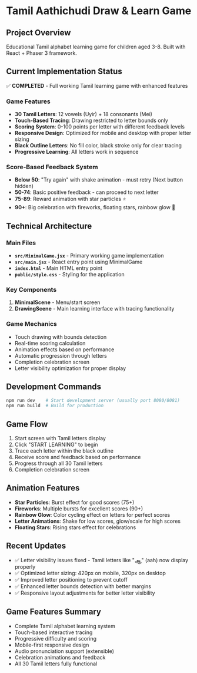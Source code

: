 # Tamil Aathichudi Draw & Learn Game

## Project Overview
Educational Tamil alphabet learning game for children aged 3-8. Built with React + Phaser 3 framework.

## Current Implementation Status
✅ **COMPLETED** - Full working Tamil learning game with enhanced features

### Game Features
- **30 Tamil Letters**: 12 vowels (Uyir) + 18 consonants (Mei)
- **Touch-Based Tracing**: Drawing restricted to letter bounds only
- **Scoring System**: 0-100 points per letter with different feedback levels
- **Responsive Design**: Optimized for mobile and desktop with proper letter sizing
- **Black Outline Letters**: No fill color, black stroke only for clear tracing
- **Progressive Learning**: All letters work in sequence

### Score-Based Feedback System
- **Below 50**: "Try again" with shake animation - must retry (Next button hidden)
- **50-74**: Basic positive feedback - can proceed to next letter
- **75-89**: Reward animation with star particles ⭐
- **90+**: Big celebration with fireworks, floating stars, rainbow glow 🎉

## Technical Architecture

### Main Files
- **`src/MinimalGame.jsx`** - Primary working game implementation
- **`src/main.jsx`** - React entry point using MinimalGame
- **`index.html`** - Main HTML entry point
- **`public/style.css`** - Styling for the application

### Key Components
1. **MinimalScene** - Menu/start screen
2. **DrawingScene** - Main learning interface with tracing functionality

### Game Mechanics
- Touch drawing with bounds detection
- Real-time scoring calculation
- Animation effects based on performance
- Automatic progression through letters
- Completion celebration screen
- Letter visibility optimization for proper display

## Development Commands
```bash
npm run dev    # Start development server (usually port 8080/8081)
npm run build  # Build for production
```

## Game Flow
1. Start screen with Tamil letters display
2. Click "START LEARNING" to begin
3. Trace each letter within the black outline
4. Receive score and feedback based on performance
5. Progress through all 30 Tamil letters
6. Completion celebration screen

## Animation Features
- **Star Particles**: Burst effect for good scores (75+)
- **Fireworks**: Multiple bursts for excellent scores (90+)
- **Rainbow Glow**: Color cycling effect on letters for perfect scores
- **Letter Animations**: Shake for low scores, glow/scale for high scores
- **Floating Stars**: Rising stars effect for celebrations

## Recent Updates
- ✅ Letter visibility issues fixed - Tamil letters like "ஆ" (aah) now display properly
- ✅ Optimized letter sizing: 420px on mobile, 320px on desktop
- ✅ Improved letter positioning to prevent cutoff
- ✅ Enhanced letter bounds detection with better margins
- ✅ Responsive layout adjustments for better letter visibility

## Game Features Summary
- Complete Tamil alphabet learning system
- Touch-based interactive tracing
- Progressive difficulty and scoring
- Mobile-first responsive design
- Audio pronunciation support (extensible)
- Celebration animations and feedback
- All 30 Tamil letters fully functional